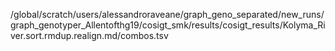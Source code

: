 /global/scratch/users/alessandroraveane/graph_geno_separated/new_runs/graph_genotyper_Allentofthg19/cosigt_smk/results/cosigt_results/Kolyma_River.sort.rmdup.realign.md/combos.tsv